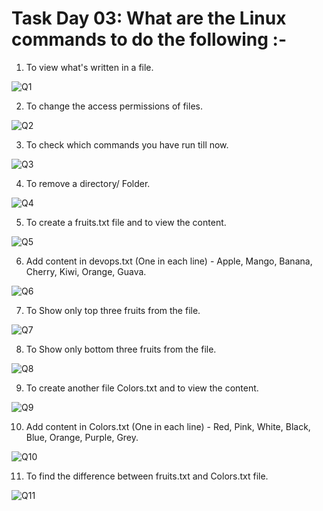 # Task Day 03: What are the Linux commands to do the following :- 


1. To view what's written in a file.

![Q1](https://user-images.githubusercontent.com/77112379/226730339-64dac91f-56c2-43c9-92b4-d9652e050a59.jpg)


2. To change the access permissions of files.

![Q2](https://user-images.githubusercontent.com/77112379/226730351-ad6b05b8-28c1-49c7-b183-318d29ea8969.jpg)


3. To check which commands you have run till now.

![Q3](https://user-images.githubusercontent.com/77112379/226730359-637de172-a67f-412b-b761-19b0669c514e.jpg)


4. To remove a directory/ Folder.

![Q4](https://user-images.githubusercontent.com/77112379/226730366-ad20cee1-7fea-44e4-b0af-a021a31af31b.jpg)


5. To create a fruits.txt file and to view the content.

![Q5](https://user-images.githubusercontent.com/77112379/226730371-74367602-6496-4549-a11c-b7cf77f24969.jpg)


6. Add content in devops.txt (One in each line) - Apple, Mango, Banana, Cherry, Kiwi, Orange, Guava.

![Q6](https://user-images.githubusercontent.com/77112379/226730394-17b49788-31dc-4dbe-b7b6-bfe03bed6129.jpg)


7. To Show only top three fruits from the file.

![Q7](https://user-images.githubusercontent.com/77112379/226730406-2907c592-8d92-40b3-a2b3-6897969d1c58.jpg)


8. To Show only bottom three fruits from the file.

![Q8](https://user-images.githubusercontent.com/77112379/226730420-e5744a25-08d0-4f49-85f9-dc478be992c9.jpg)


9. To create another file Colors.txt and to view the content.

![Q9](https://user-images.githubusercontent.com/77112379/226730440-2b27bc0e-aa3a-4880-96fc-9092b8b4f10c.jpg)


10. Add content in Colors.txt (One in each line) - Red, Pink, White, Black, Blue, Orange, Purple, Grey.

![Q10](https://user-images.githubusercontent.com/77112379/226730457-b74fb086-84bc-4a78-a199-2e31e090134d.jpg)


11. To find the difference between fruits.txt and Colors.txt file.

![Q11](https://user-images.githubusercontent.com/77112379/226730598-8d22769c-6881-4170-8d76-78e4187be6ba.jpg)

